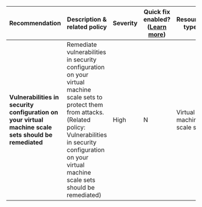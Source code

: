 |Recommendation|Description & related policy|Severity|Quick fix enabled?([Learn more](https://docs.microsoft.com/azure/security-center/security-center-remediate-recommendations#recommendations-with-quick-fix-remediation))|Resource type|
|----|----|----|----|----|
|**Vulnerabilities in security configuration on your virtual machine scale sets should be remediated**|Remediate vulnerabilities in security configuration on your virtual machine scale sets to protect them from attacks. <br>(Related policy: Vulnerabilities in security configuration on your virtual machine scale sets should be remediated)|High|N|Virtual machine scale set|


